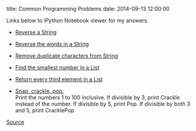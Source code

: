 title: Common Programming Problems
date: 2014-09-13 12:00:00

Links below to iPython Notebook viewer for my answers.

- [Reverse a String](http://nbviewer.ipython.org/github/ajkim141/interview_problems/blob/master/reverse_a_string.ipynb)

- [Reverse the words in a String](http://nbviewer.ipython.org/github/ajkim141/interview_problems/blob/master/reverse_words.ipynb)

- [Remove duplicate characters from String](http://nbviewer.ipython.org/github/ajkim141/interview_problems/blob/master/remove_duplicate_characters.ipynb)

- [Find the smallest number in a List](http://nbviewer.ipython.org/github/ajkim141/interview_problems/blob/master/min_in_list.ipynb)

- [Return every third element in a List](http://nbviewer.ipython.org/github/ajkim141/interview_problems/blob/master/every_third_list.ipynb)

- [Snap, crackle, pop.](http://nbviewer.ipython.org/github/ajkim141/interview_problems/blob/master/snap.ipynb)  
Print the numbers 1 to 100 inclusive. If divisible by 3, print Crackle instead of the number. If divisible by 5, print Pop. If divisible by both 3 and 5, print CracklePop



[Source](https://github.com/ajkim141/interview_problems)

